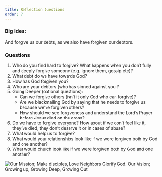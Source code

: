 ```yaml
---
title: Reflection Questions
order: 7
---
```


### Big Idea: 
And forgive us our debts, as we also have forgiven our debtors. 

### Questions
1. Who do you find hard to forgive? What happens when you don’t fully and deeply forgive someone (e.g. ignore them, gossip etc)?
2. What debt do we have towards God?
3. How has God forgiven you?
4. Who are your debtors (who has sinned against you)?
5. Going Deeper (optional questions):
   - Can we forgive others (isn’t it only God who can forgive)?
   - Are we blackmailing God by saying that he needs to forgive us because we’ve forgiven others?
   - How should we see forgiveness and understand the Lord’s Prayer before Jesus died on the cross?
7. Do we have to forgive everyone? How about if we don’t feel like it, they’ve died, they don’t deserve it or in cases of abuse?
8. What would help us to forgive?
9. What would your relationships look like if we were forgiven both by God and one another?
10. What would church look like if we were forgiven both by God and one another? 


 



![Our Mission; Make disciples, Love Neighbors Glorify God. Our Vision; Growing up, Growing Deep, Growing Out](https://raw.githubusercontent.com/stgeorgeshurstville/bulletin/main/images/upload.JPG)
